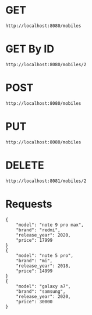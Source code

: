 # GET
	http://localhost:8080/mobiles

# GET By ID
	http://localhost:8080/mobiles/2

# POST
	http://localhost:8080/mobiles

# PUT
	http://localhost:8080/mobiles

# DELETE
	http://localhost:8081/mobiles/2

# Requests

    {
        "model": "note 9 pro max",
        "brand": "redmi",
        "release_year": 2020,
        "price": 17999
    }
    {
        "model": "note 5 pro",
        "brand": "mi",
        "release_year": 2018,
        "price": 14999
    }
    {
        "model": "galaxy a7",
        "brand": "samsung",
        "release_year": 2020,
        "price": 30000
    }